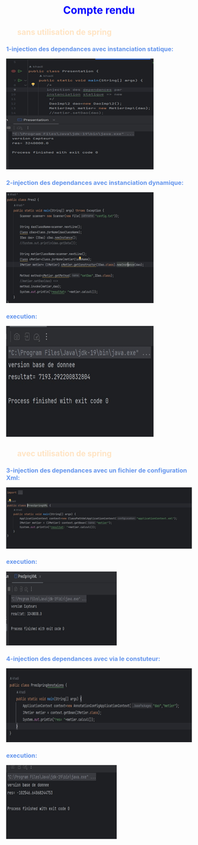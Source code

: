 <h1 style="text-align: center; color: blue">Compte rendu</h1>
<h2 style="color:bisque; margin-left: 30px">sans utilisation de spring </h2>
<h3 style="text-align: left; color: cornflowerblue">1-injection des dependances avec instanciation statique:</h3>
<img src="Captures/pres1.jpg" width="400" height="300">
<h3 style="text-align: left; color: cornflowerblue">2-injection des dependances avec instanciation dynamique:</h3>
<img src="Captures/pres2Code.jpg" width="400" height="300">
<h3 style="text-align: left; color: cornflowerblue">execution:</h3>
<img src="Captures/pres2.jpg" width="400" height="300">
<h2 style="color:bisque; margin-left: 30px">avec utilisation de spring </h2>
<h3 style="text-align: left; color: cornflowerblue">3-injection des dependances avec un fichier de configuration Xml:</h3>
<img src="Captures/xmlCode.jpg">
<h3 style="text-align: left; color: cornflowerblue">execution:</h3>
<img src="Captures/xmlExec.jpg" width="300" height="200">
<h3 style="text-align: left; color: cornflowerblue">4-injection des dependances avec via le constuteur:</h3>
<img src="Captures/annCode.jpg" height="200">
<h3 style="text-align: left; color: cornflowerblue">execution:</h3>
<img src="Captures/annotationsExec.jpg" width="300" height="200">





